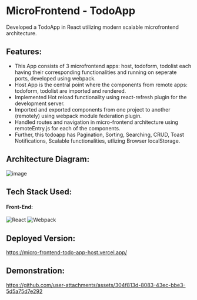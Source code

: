 # MicroFrontend - TodoApp 

Developed a TodoApp in React utilizing modern scalable microfrontend architecture.

## Features:

* This App consists of 3 microfrontend apps: host, todoform, todolist each having their corresponding functionalities and running on seperate ports, developed using webpack.
* Host App is the central point where the components from remote apps: todoform, todolist are imported and rendered.
* Implemented Hot reload functionality using react-refresh plugin for the development server.
* Imported and exported components from one project to another (remotely) using webpack module federation plugin.
* Handled routes and navigation in micro-frontend architecture using remoteEntry.js for each of the components.
* Further, this todoapp has Pagination, Sorting, Searching, CRUD, Toast Notifications, Scalable functionalities, utlizing Browser localStorage.

## Architecture Diagram:
![image](https://github.com/user-attachments/assets/1cb3bb72-b28a-420c-9c55-ec1bd00037b6)

## Tech Stack Used:
#### Front-End:
<img alt="React" src="https://img.shields.io/badge/react-%2320232a.svg?style=for-the-badge&logo=react&logoColor=%2361DAFB"/> <img alt="Webpack" src="https://img.shields.io/badge/webpack-%238DD6F9.svg?style=for-the-badge&logo=webpack&logoColor=black"/>

## Deployed Version:

https://micro-frontend-todo-app-host.vercel.app/

## Demonstration:

https://github.com/user-attachments/assets/304f813d-8083-43ec-bbe3-5d5a75d7e292



